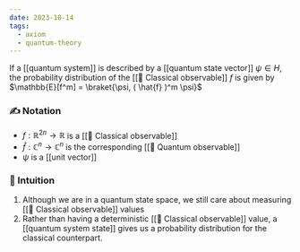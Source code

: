 ```yaml
---
date: 2023-10-14
tags:
  - axiom
  - quantum-theory
---
```

If a [[quantum system]] is described by a [[quantum state vector]] $\psi \in H$, the probability distribution of the [[📘 Classical observable]] $f$ is given by $\mathbb{E}[f^m] = \braket{\psi, ( \hat{f} )^m \psi}$
### ✍️ Notation
- $f : \mathbb{R}^{2n} \rightarrow \mathbb{R}$ is a [[📘 Classical observable]]
- $\hat{f}: \mathbb{C}^{n} \rightarrow \mathbb{C}^n$ is the corresponding [[📘 Quantum observable]]
- $\psi$ is a [[unit vector]]
### 💭 Intuition
1. Although we are in a quantum state space, we still care about measuring [[📘 Classical observable]] values
2. Rather than having a deterministic [[📘 Classical observable]] value, a [[quantum system state]] gives us a probability distribution for the classical counterpart.